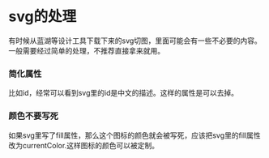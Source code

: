 # svg的处理
有时候从蓝湖等设计工具下载下来的svg切图，里面可能会有一些不必要的内容。一般需要经过简单的处理，不推荐直接拿来就用。  
### 简化属性
比如id，经常可以看到svg里的id是中文的描述。这样的属性是可以去掉。  
### 颜色不要写死
如果svg里写了fill属性，那么这个图标的颜色就会被写死，应该把svg里的fill属性改为currentColor.这样图标的颜色可以被定制。  